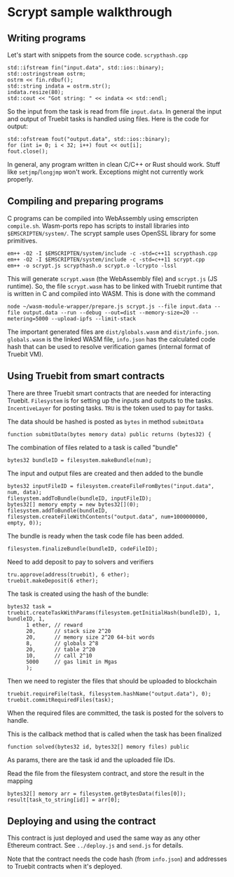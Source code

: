 
# Scrypt sample walkthrough

## Writing programs

Let's start with snippets from the source code. `scrypthash.cpp`
```
std::ifstream fin("input.data", std::ios::binary);
std::ostringstream ostrm;
ostrm << fin.rdbuf();
std::string indata = ostrm.str();
indata.resize(80);
std::cout << "Got string: " << indata << std::endl;
```

So the input from the task is read from file `input.data`. In general the input and output of Truebit tasks is handled using files.
Here is the code for output:
```
std::ofstream fout("output.data", std::ios::binary);
for (int i= 0; i < 32; i++) fout << out[i];
fout.close();
```

In general, any program written in clean C/C++ or Rust should work. Stuff like `setjmp`/`longjmp` won't work. Exceptions might not currently work properly.

## Compiling and preparing programs

C programs can be compiled into WebAssembly using emscripten `compile.sh`.
Wasm-ports repo has scripts to install libraries into `$EMSCRIPTEN/system/`.
The scrypt sample uses OpenSSL library for some primitives.
```
em++ -O2 -I $EMSCRIPTEN/system/include -c -std=c++11 scrypthash.cpp
em++ -O2 -I $EMSCRIPTEN/system/include -c -std=c++11 scrypt.cpp
em++ -o scrypt.js scrypthash.o scrypt.o -lcrypto -lssl
```

This will generate `scrypt.wasm` (the WebAssembly file) and `scrypt.js` (JS runtime).
So, the file `scrypt.wasm` has to be linked with Truebit runtime that is written in C and compiled into WASM.
This is done with the command
```
node ~/wasm-module-wrapper/prepare.js scrypt.js --file input.data --file output.data --run --debug --out=dist --memory-size=20 --metering=5000 --upload-ipfs --limit-stack
```

The important generated files are `dist/globals.wasm` and `dist/info.json`. `globals.wasm` is the linked WASM file, `info.json` has the calculated code hash that
can be used to resolve verification games (internal format of Truebit VM).

## Using Truebit from smart contracts

There are three Truebit smart contracts that are needed for interacting Truebit. `Filesystem` is for setting up the inputs and outputs to the tasks.
`IncentiveLayer` for posting tasks. `TRU` is the token used to pay for tasks.

The data should be hashed is posted as `bytes` in method `submitData`
```
function submitData(bytes memory data) public returns (bytes32) {
```

The combination of files related to a task is called "bundle"
```
bytes32 bundleID = filesystem.makeBundle(num);
```

The input and output files are created and then added to the bundle
```
bytes32 inputFileID = filesystem.createFileFromBytes("input.data", num, data);
filesystem.addToBundle(bundleID, inputFileID);
bytes32[] memory empty = new bytes32[](0);
filesystem.addToBundle(bundleID, filesystem.createFileWithContents("output.data", num+1000000000, empty, 0));
```

The bundle is ready when the task code file has been added.
```
filesystem.finalizeBundle(bundleID, codeFileID);
```

Need to add deposit to pay to solvers and verifiers
```
tru.approve(address(truebit), 6 ether);
truebit.makeDeposit(6 ether);
```

The task is created using the hash of the bundle:
```
bytes32 task = truebit.createTaskWithParams(filesystem.getInitialHash(bundleID), 1, bundleID, 1,
      1 ether, // reward
      20,      // stack size 2^20
      20,      // memory size 2^20 64-bit words
      8,       // globals 2^8
      20,      // table 2^20
      10,      // call 2^10
      5000     // gas limit in Mgas
      );
```

Then we need to register the files that should be uploaded to blockchain
```
truebit.requireFile(task, filesystem.hashName("output.data"), 0);
truebit.commitRequiredFiles(task);
```
When the required files are committed, the task is posted for the solvers to handle.

This is the callback method that is called when the task has been finalized
```
function solved(bytes32 id, bytes32[] memory files) public
```
As params, there are the task id and the uploaded file IDs.

Read the file from the filesystem contract, and store the result in the mapping
```
bytes32[] memory arr = filesystem.getBytesData(files[0]);
result[task_to_string[id]] = arr[0];
```

## Deploying and using the contract

This contract is just deployed and used the same way as any other Ethereum contract.
See `../deploy.js` and `send.js` for details.

Note that the contract needs the code hash (from `info.json`) and addresses to Truebit contracts when it's deployed.
